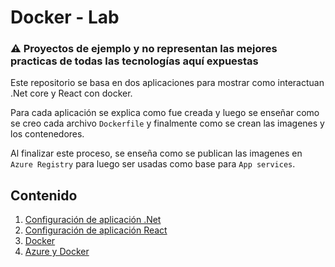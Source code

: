 # Docker - Lab

### ⚠️ Proyectos de ejemplo y no representan las mejores practicas de todas las tecnologías aquí expuestas

Este repositorio se basa en dos aplicaciones para mostrar como interactuan .Net core y React con docker. 

Para cada aplicación se explica como fue creada y luego se enseñar como se creo cada archivo `Dockerfile` y finalmente como se crean las imagenes y los contenedores.


Al finalizar este proceso, se enseña como se publican las imagenes en `Azure Registry` para luego ser usadas como base para `App services`.

## Contenido

1. [Configuración de aplicación .Net][dotnet_md]
2. [Configuración de aplicación React][react_md]
3. [Docker][docker_config_md]
4. [Azure y Docker][azure_docker_md]


[dotnet_md]: README_DOTNET_APP.md
[react_md]: README_REACT_APP.md
[docker_config_md]: DOCKER_CONFIG.md
[azure_docker_md]: AZURE_REGISTRY.md